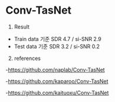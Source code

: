 # Conv-TasNet
1. Result

- Train data 기준 SDR 4.7 / si-SNR 2.9
- Test data 기준 SDR 3.2 / si-SNR 0.2

2. references

-https://github.com/naplab/Conv-TasNet

-https://github.com/kaparoo/Conv-TasNet

-https://github.com/kaituoxu/Conv-TasNet
